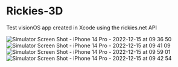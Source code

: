 # Rickies-3D
Test visionOS app created in Xcode using the rickies.net API

![Simulator Screen Shot - iPhone 14 Pro - 2022-12-15 at 09 36 50](https://user-images.githubusercontent.com/17389070/207894882-adcee1df-2550-4a49-8384-3d691f76bc01.png)
![Simulator Screen Shot - iPhone 14 Pro - 2022-12-15 at 09 41 09](https://user-images.githubusercontent.com/17389070/207894946-ec28fc22-c820-40b7-8d68-f0b523a2bb45.png)
![Simulator Screen Shot - iPhone 14 Pro - 2022-12-15 at 09 59 01](https://user-images.githubusercontent.com/17389070/207895053-c02b7dda-4353-41b5-81a8-690599bf85ac.png)
![Simulator Screen Shot - iPhone 14 Pro - 2022-12-15 at 09 42 54](https://user-images.githubusercontent.com/17389070/207895024-b1c4395a-c33e-4548-8872-02e9abbd03c2.png)

